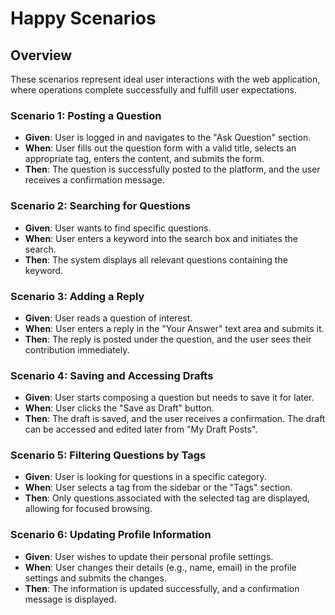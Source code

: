 # Happy Scenarios

## Overview
These scenarios represent ideal user interactions with the web application, where operations complete successfully and fulfill user expectations.

### Scenario 1: Posting a Question
- **Given**: User is logged in and navigates to the "Ask Question" section.
- **When**: User fills out the question form with a valid title, selects an appropriate tag, enters the content, and submits the form.
- **Then**: The question is successfully posted to the platform, and the user receives a confirmation message.

### Scenario 2: Searching for Questions
- **Given**: User wants to find specific questions.
- **When**: User enters a keyword into the search box and initiates the search.
- **Then**: The system displays all relevant questions containing the keyword.

### Scenario 3: Adding a Reply
- **Given**: User reads a question of interest.
- **When**: User enters a reply in the "Your Answer" text area and submits it.
- **Then**: The reply is posted under the question, and the user sees their contribution immediately.

### Scenario 4: Saving and Accessing Drafts
- **Given**: User starts composing a question but needs to save it for later.
- **When**: User clicks the "Save as Draft" button.
- **Then**: The draft is saved, and the user receives a confirmation. The draft can be accessed and edited later from "My Draft Posts".

### Scenario 5: Filtering Questions by Tags
- **Given**: User is looking for questions in a specific category.
- **When**: User selects a tag from the sidebar or the "Tags" section.
- **Then**: Only questions associated with the selected tag are displayed, allowing for focused browsing.

### Scenario 6: Updating Profile Information
- **Given**: User wishes to update their personal profile settings.
- **When**: User changes their details (e.g., name, email) in the profile settings and submits the changes.
- **Then**: The information is updated successfully, and a confirmation message is displayed.
